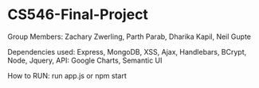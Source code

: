 # CS546-Final-Project
Group Members: Zachary Zwerling, Parth Parab, Dharika Kapil, Neil Gupte

Dependencies used: Express, MongoDB, XSS, Ajax, Handlebars, BCrypt, Node, Jquery, 
API: Google Charts, Semantic UI

How to RUN: run app.js or npm start
